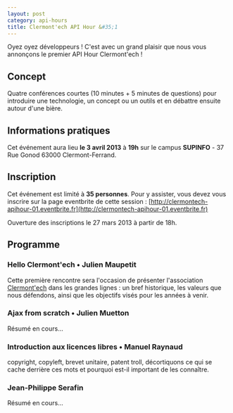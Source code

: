 ```yaml
---
layout: post
category: api-hours
title: Clermont'ech API Hour &#35;1
---
```


Oyez oyez développeurs ! C'est avec un grand plaisir que nous vous annonçons le premier API Hour Clermont'ech !

## Concept

Quatre conférences courtes (10 minutes + 5 minutes de questions) pour introduire une technologie, un concept ou un outils et en débattre ensuite autour d'une bière.

## Informations pratiques

Cet événement aura lieu **le 3 avril 2013** à **19h** sur le campus **SUPINFO** - 37 Rue Gonod
63000 Clermont-Ferrand.

## Inscription

Cet événement est limité à **35 personnes**. Pour y assister, vous devez vous inscrire sur la page eventbrite de cette session : [http://clermontech-apihour-01.eventbrite.fr](http://clermontech-apihour-01.eventbrite.fr)

Ouverture des inscriptions le 27 mars 2013 à partir de 18h.


## Programme

### Hello Clermont'ech • Julien Maupetit

Cette première rencontre sera l'occasion de présenter l'association [Clermont'ech](http://clermontech.org) dans les grandes lignes : un bref historique, les valeurs que nous défendons, ainsi que les objectifs visés pour les années à venir.

### Ajax from scratch • Julien Muetton

Résumé en cours...

### Introduction aux licences libres • Manuel Raynaud

copyright, copyleft, brevet unitaire, patent troll, décortiquons ce qui se cache derrière ces mots et pourquoi est-il important de les connaître.

### Jean-Philippe Serafin

Résumé en cours...
